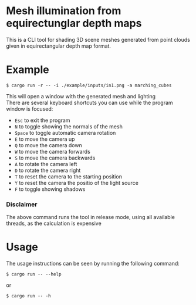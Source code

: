# Mesh illumination from equirectunglar depth maps

This is a CLI tool for shading 3D scene meshes generated from point clouds given in equirectangular depth map format.

# Example

```
$ cargo run -r -- -i ./example/inputs/in1.png -a marching_cubes
```

This will open a window with the generated mesh and lighting <br> There are several keyboard shortcuts you can use while the program window is focused:

- `Esc` to exit the program
- `N` to toggle showing the normals of the mesh
- `Space` to toggle automatic camera rotation
- `E` to move the camera up
- `Q` to move the camera down
- `W` to move the camera forwards
- `S` to move the camera backwards
- `A` to rotate the camera left
- `D` to rotate the camera right
- `T` to reset the camera to the starting position
- `Y` to reset the camera the positio of the light source
- `F` to toggle showing shadows

### Disclaimer

The above command runs the tool in release mode, using all available threads, as the calculation is expensive

# Usage

The usage instructions can be seen by running the following command:

```
$ cargo run -- --help
```

or

```
$ cargo run -- -h
```
